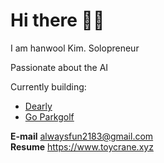 # Hi there 👋👋

I am hanwool Kim. Solopreneur

Passionate about the AI

Currently building:
- [Dearly](https://www.dearly.place)
- [Go Parkgolf](https://www.goparkgolf.app)

**E-mail** alwaysfun2183@gmail.com
<br />
**Resume** https://www.toycrane.xyz
